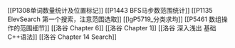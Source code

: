 [[P1308单词数量统计及位置标记]]
[[P1443 BFS马步数范围统计]]
[[P1135 ElevSearch 第一个搜索，注意范围选取]]
[[lgP5719_分类求均]]
[[P5461 数组操作的范围细节]]
[[洛谷 Chapter 6]]
[[洛谷 Chapter 1]]
[[洛谷 深入浅出 基础C++语法]]
[[洛谷 Chapter 14 Search]]
